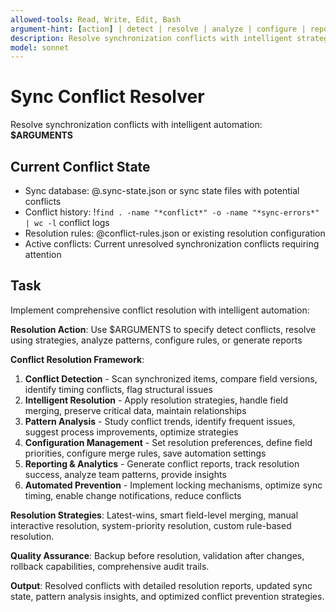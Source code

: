 ```yaml
---
allowed-tools: Read, Write, Edit, Bash
argument-hint: [action] | detect | resolve | analyze | configure | report
description: Resolve synchronization conflicts with intelligent strategies and automated resolution
model: sonnet
---
```


# Sync Conflict Resolver

Resolve synchronization conflicts with intelligent automation: **$ARGUMENTS**

## Current Conflict State

- Sync database: @.sync-state.json or sync state files with potential conflicts
- Conflict history: !`find . -name "*conflict*" -o -name "*sync-errors*" | wc -l` conflict logs
- Resolution rules: @conflict-rules.json or existing resolution configuration
- Active conflicts: Current unresolved synchronization conflicts requiring attention

## Task

Implement comprehensive conflict resolution with intelligent automation:

**Resolution Action**: Use $ARGUMENTS to specify detect conflicts, resolve using strategies, analyze patterns, configure rules, or generate reports

**Conflict Resolution Framework**:
1. **Conflict Detection** - Scan synchronized items, compare field versions, identify timing conflicts, flag structural issues
2. **Intelligent Resolution** - Apply resolution strategies, handle field merging, preserve critical data, maintain relationships
3. **Pattern Analysis** - Study conflict trends, identify frequent issues, suggest process improvements, optimize strategies
4. **Configuration Management** - Set resolution preferences, define field priorities, configure merge rules, save automation settings
5. **Reporting & Analytics** - Generate conflict reports, track resolution success, analyze team patterns, provide insights
6. **Automated Prevention** - Implement locking mechanisms, optimize sync timing, enable change notifications, reduce conflicts

**Resolution Strategies**: Latest-wins, smart field-level merging, manual interactive resolution, system-priority resolution, custom rule-based resolution.

**Quality Assurance**: Backup before resolution, validation after changes, rollback capabilities, comprehensive audit trails.

**Output**: Resolved conflicts with detailed resolution reports, updated sync state, pattern analysis insights, and optimized conflict prevention strategies.

